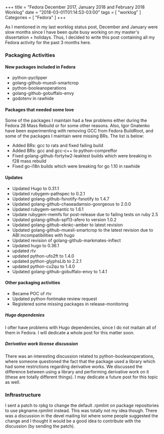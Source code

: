 +++
title = "Fedora December 2017, January 2018 and February 2018 Worklog"
date = "2018-03-01T01:14:53-03:00"
tags = [ "worklog" ]
Categories = [ "Fedora" ]
+++

As I mentioned in my last worklog status post, December and January were slow
months since I have been quite busy working on my master's dissertation +
holidays. Thus, I decided to write this post containing all my Fedora activity
for the past 3 months here.

### Packaging Activities

#### New packages included in Fedora

- python-pyclipper
- golang-github-muesli-smartcrop
- python-booleanoperations
- golang-github-gobuffalo-envy
- godotenv in rawhide

#### Packages that needed some love

Some of the packages I maintain had a few problems either during the Fedora 28 Mass Rebuild or for some other reasons. Also, Igor Gnatenko have been experimenting with removing GCC from Fedora BuildRoot, and some of the packages I maintain were missing BRs. The list is below:

- Added BRs: gcc to rats and fixed failing build
- Added BRs: gcc and gcc-c++ to python-compreffor
- Fixed golang-github-fortytw2-leaktest builds which were breaking in f28 mass rebuild
- Fixed go-i18n builds which were breaking for go 1.10 in rawhide

#### Updates

- Updated Hugo to 0.31.1
- Updated rubygem-pathspec to 0.2.1
- Updated golang-github-fsnotify-fsnotify to 1.4.7
- Updated golang-github-chaseadamsio-goorgeous to 2.0.0
- Updated rubygem-semantic to 1.6.1
- Update rubygem-memfs for post-release due to failing tests on ruby 2.5
- Updated golang-github-spf13-afero to version 1.0.2
- Updated golang-github-eknkc-amber to latest revision
- Updated golang-github-muesli-smartcrop to the latest revision due to ABI incompatibilities with hugo
- Updated revision of golang-github-markmates-inflect
- Updated hugo to 0.36.1
- updated rtv
- updated python-ufo2ft to 1.4.0
- updated python-glyphsLib to 2.2.1
- updated python-cu2qu to 1.4.0
- Updated golang-github-gobuffalo-envy to 1.4.1


#### Other packaging activities

- Became POC of rtv
- Updated python-fontmake review request
- Registered some missing packages in release-monitoring

##### Hugo dependenies

I ofter have problems with Hugo dependencies, since I do not maitain all of them in Fedora. I will dedicate a whole post for this matter soon.

##### Derivative work license discussion

There was an interesting discussion related to python-booleanoperations, where someone questioned the fact that the package used a library which had some restrictions regarding derivative works. We discussed the difference between using a library and performing derivative work on it (these are totally different things). I may dedicate a future post for this topic as well.

### Inftrastructure

I sent a patch to rpkg to change the default .rpmlint on
package repositories to use pkgname.rpmlint instead. This was
totally not my idea though. There was a discussion in the devel
mailing list where some people suggested the change and I
thought it would be a good idea to contribute with the
discussion (by sending the patch).

